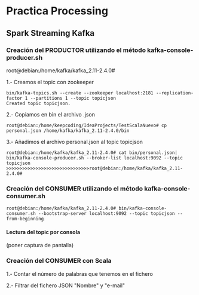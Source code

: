 # Practica Processing

## Spark Streaming Kafka



### Creación del PRODUCTOR utilizando el método kafka-console-producer.sh

root@debian:/home/kafka/kafka_2.11-2.4.0# 

1.- Creamos el topic con zookeeper
```
bin/kafka-topics.sh --create --zookeeper localhost:2181 --replication-factor 1 --partitions 1 --topic topicjson
Created topic topicjson.
```
2.- Copiamos en bin el archivo .json
```
root@debian:/home/keepcoding/IdeaProjects/TestScalaNuevo# cp personal.json /home/kafka/kafka_2.11-2.4.0/bin
```
3.- Añadimos el archivo personal.json al topic topicjson
```
root@debian:/home/kafka/kafka_2.11-2.4.0# cat bin/personal.json| bin/kafka-console-producer.sh --broker-list localhost:9092 --topic topicjson
>>>>>>>>>>>>>>>>>>>>>>>>>>>>>>>root@debian:/home/kafka/kafka_2.11-2.4.0# 
```

### Creación del CONSUMER utilizando el método kafka-console-consumer.sh

```
root@debian:/home/kafka/kafka_2.11-2.4.0# bin/kafka-console-consumer.sh --bootstrap-server localhost:9092 --topic topicjson --from-beginning
```

#### Lectura del topic por consola

(poner captura de pantalla)

### Creación del CONSUMER con Scala

1.- Contar el número de palabras que tenemos en el fichero

2.- Filtrar del fichero JSON "Nombre" y "e-mail"